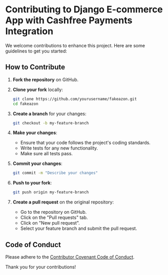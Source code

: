 # Contributing to Django E-commerce App with Cashfree Payments Integration

We welcome contributions to enhance this project. Here are some guidelines to get you started:

## How to Contribute

1. **Fork the repository** on GitHub.

2. **Clone your fork** locally:

   ```sh
   git clone https://github.com/yourusername/fakeazon.git
   cd fakeazon
   ```

3. **Create a branch** for your changes:

   ```sh
   git checkout -b my-feature-branch
   ```

4. **Make your changes**:

   - Ensure that your code follows the project's coding standards.
   - Write tests for any new functionality.
   - Make sure all tests pass.

5. **Commit your changes**:

   ```sh
   git commit -m "Describe your changes"
   ```

6. **Push to your fork**:

   ```sh
   git push origin my-feature-branch
   ```

7. **Create a pull request** on the original repository:

   - Go to the repository on GitHub.
   - Click on the "Pull requests" tab.
   - Click on "New pull request".
   - Select your feature branch and submit the pull request.

## Code of Conduct

Please adhere to the [Contributor Covenant Code of Conduct](https://www.contributor-covenant.org/version/2/0/code_of_conduct/).

Thank you for your contributions!
